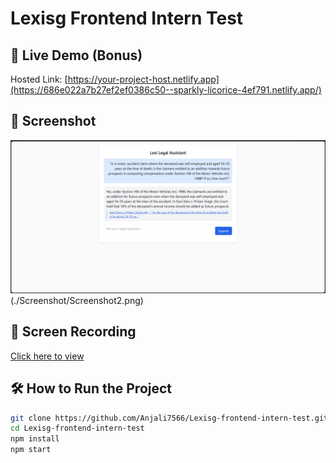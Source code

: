 
# Lexisg Frontend Intern Test

## 🚀 Live Demo (Bonus)
Hosted Link: [https://your-project-host.netlify.app](https://686e022a7b27ef2ef0386c50--sparkly-licorice-4ef791.netlify.app/)

## 📸 Screenshot
![Screenshot](./Screenshot/Screenshot1.png)(./Screenshot/Screenshot2.png)

## 🎥 Screen Recording
[Click here to view](https://your-screen-recording-link.com)

## 🛠️ How to Run the Project

```bash
git clone https://github.com/Anjali7566/Lexisg-frontend-intern-test.git
cd Lexisg-frontend-intern-test
npm install
npm start
